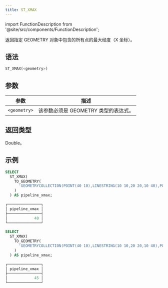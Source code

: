 ```yaml
---
title: ST_XMAX
---
```

import FunctionDescription from '@site/src/components/FunctionDescription';

<FunctionDescription description="引入或更新于：v1.2.458"/>

返回指定 GEOMETRY 对象中包含的所有点的最大经度（X 坐标）。

## 语法

```sql
ST_XMAX(<geometry>)
```

## 参数

| 参数         | 描述                                          |
|--------------|------------------------------------------------------|
| `<geometry>` | 该参数必须是 GEOMETRY 类型的表达式。 |

## 返回类型

Double。

## 示例

```sql
SELECT
  ST_XMAX(
    TO_GEOMETRY(
      'GEOMETRYCOLLECTION(POINT(40 10),LINESTRING(10 10,20 20,10 40),POINT EMPTY)'
    )
  ) AS pipeline_xmax;

┌───────────────┐
│ pipeline_xmax │
├───────────────┤
│            40 │
└───────────────┘

SELECT
  ST_XMAX(
    TO_GEOMETRY(
      'GEOMETRYCOLLECTION(POINT(40 10),LINESTRING(10 10,20 20,10 40),POLYGON((40 40,20 45,45 30,40 40)))'
    )
  ) AS pipeline_xmax;

┌───────────────┐
│ pipeline_xmax │
├───────────────┤
│            45 │
└───────────────┘
```